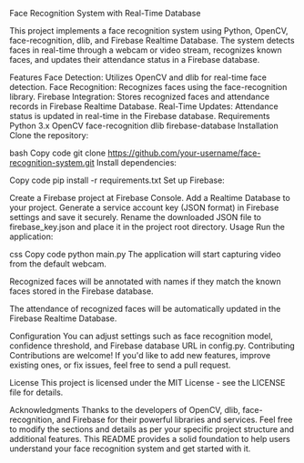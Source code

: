 Face Recognition System with Real-Time Database


This project implements a face recognition system using Python, OpenCV, face-recognition, dlib, and Firebase Realtime Database. The system detects faces in real-time through a webcam or video stream, recognizes known faces, and updates their attendance status in a Firebase database.

Features
Face Detection: Utilizes OpenCV and dlib for real-time face detection.
Face Recognition: Recognizes faces using the face-recognition library.
Firebase Integration: Stores recognized faces and attendance records in Firebase Realtime Database.
Real-Time Updates: Attendance status is updated in real-time in the Firebase database.
Requirements
Python 3.x
OpenCV
face-recognition
dlib
firebase-database
Installation
Clone the repository:

bash
Copy code
git clone https://github.com/your-username/face-recognition-system.git
Install dependencies:

Copy code
pip install -r requirements.txt
Set up Firebase:

Create a Firebase project at Firebase Console.
Add a Realtime Database to your project.
Generate a service account key (JSON format) in Firebase settings and save it securely.
Rename the downloaded JSON file to firebase_key.json and place it in the project root directory.
Usage
Run the application:

css
Copy code
python main.py
The application will start capturing video from the default webcam.

Recognized faces will be annotated with names if they match the known faces stored in the Firebase database.

The attendance of recognized faces will be automatically updated in the Firebase Realtime Database.

Configuration
You can adjust settings such as face recognition model, confidence threshold, and Firebase database URL in config.py.
Contributing
Contributions are welcome! If you'd like to add new features, improve existing ones, or fix issues, feel free to send a pull request.

License
This project is licensed under the MIT License - see the LICENSE file for details.

Acknowledgments
Thanks to the developers of OpenCV, dlib, face-recognition, and Firebase for their powerful libraries and services.
Feel free to modify the sections and details as per your specific project structure and additional features. This README provides a solid foundation to help users understand your face recognition system and get started with it.


